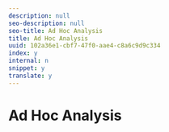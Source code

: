 ```yaml
---
description: null
seo-description: null
seo-title: Ad Hoc Analysis
title: Ad Hoc Analysis
uuid: 102a36e1-cbf7-47f0-aae4-c8a6c9d9c334
index: y
internal: n
snippet: y
translate: y
---
```


# Ad Hoc Analysis


